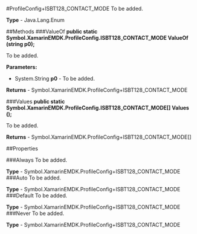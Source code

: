 #ProfileConfig+ISBT128_CONTACT_MODE
To be added.

**Type** - Java.Lang.Enum

##Methods
###ValueOf
**public static Symbol.XamarinEMDK.ProfileConfig.ISBT128_CONTACT_MODE ValueOf (string p0);**

To be added.

**Parameters:** 

* System.String **p0** - To be added.

**Returns** - Symbol.XamarinEMDK.ProfileConfig+ISBT128_CONTACT_MODE

###Values
**public static Symbol.XamarinEMDK.ProfileConfig.ISBT128_CONTACT_MODE[] Values ();**

To be added.


**Returns** - Symbol.XamarinEMDK.ProfileConfig+ISBT128_CONTACT_MODE[]

##Properties

###Always
To be added.

**Type** - Symbol.XamarinEMDK.ProfileConfig+ISBT128_CONTACT_MODE
###Auto
To be added.

**Type** - Symbol.XamarinEMDK.ProfileConfig+ISBT128_CONTACT_MODE
###Default
To be added.

**Type** - Symbol.XamarinEMDK.ProfileConfig+ISBT128_CONTACT_MODE
###Never
To be added.

**Type** - Symbol.XamarinEMDK.ProfileConfig+ISBT128_CONTACT_MODE


